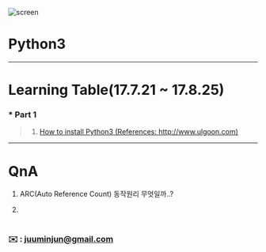 ![screen](https://user-images.githubusercontent.com/30401511/30725689-77e7eb5a-9f81-11e7-8fdc-81e94ab401b7.png)

# Python3 


--- 




# Learning Table(17.7.21 ~ 17.8.25)

### *  **Part 1**

> 1. [How to install Python3 (References: http://www.ulgoon.com)](/image/How-to-install-python.pdf)
> 



---


# QnA


1. ARC(Auto Reference Count) 동작원리 무엇일까..?

2. 
 







#
#



### **:envelope:**  : <juuminjun@gmail.com>

